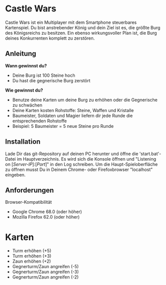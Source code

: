 # Castle Wars
Castle Wars ist ein Multiplayer mit dem Smartphone steuerbares Kartenspiel.
Du bist anstrebender König und dein Ziel ist es, die größte Burg des Königsreichs zu besitzen.
Ein ebenso wirkungsvoller Plan ist, die Burg deines Konkurrenten komplett zu zerstören.

## Anleitung

**Wann gewinnst du?**
* Deine Burg ist 100 Steine hoch
* Du hast die gegnerische Burg zerstört

**Wie gewinnst du?**
* Benutze deine Karten um deine Burg zu erhöhen oder die Gegnerische zu schwächen
* Deine Karten kosten Rohstoffe: Steine, Waffen und Kristalle
* Baumeister, Soldaten und Magier liefern dir jede Runde die entsprechenden Rohstoffe
* Beispiel: 5 Baumeister = 5 neue Steine pro Runde

## Installation

Lade Dir das git-Repository auf deinen PC herunter und öffne die 'start.bat'-Datei im Hauptverzeichnis.
Es wird sich die Konsole öffnen und "Listening on [*Server-IP*]:[*Port*]" in den Log schreiben. Um die
Haupt-Spieloberfläche zu öffnen musst Du in Deinem Chrome- oder Firefoxbrowser "localhost" eingeben.

## Anforderungen

Browser-Kompatibilität
* Google Chrome 68.0 (oder höher)
* Mozilla Firefox 62.0 (oder höher)

# Karten
- Turm erhöhen (+5)
- Turm erhöhen (+3)
- Zaun erhöhen (+2)
- Gegnerturm/Zaun angreifen (-5)
- Gegnerturm/Zaun angreifen (-3)
- Gegnerturm/Zaun angreifen (-2)